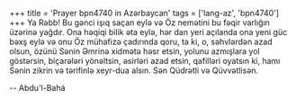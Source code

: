 +++
title = 'Prayer bpn4740 in Azərbaycan'
tags = ['lang-az', 'bpn4740']
+++
Ya Rəbb! Bu gənci işıq saçan eylə və Öz nemətini bu fəqir varlığın üzərinə yağdır. Ona həqiqi bilik əta eylə, hər dan yeri açılanda ona yeni güc bəxş eylə və onu Öz mühafizə çadırında qoru, ta ki, o, səhvlərdən azad olsun, özünü Sənin Əmrinə xidmətə həsr etsin, yolunu azmışlara yol göstərsin, biçarələri yönəltsin, əsirləri azad etsin, qafilləri oyatsın ki, hamı Sənin zikrin və tərifinlə xeyr-dua alsın. Sən Qüdrətli və Qüvvətlisən.

-- Abdu'l-Bahá
